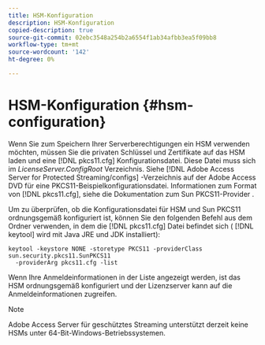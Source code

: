 ```yaml
---
title: HSM-Konfiguration
description: HSM-Konfiguration
copied-description: true
source-git-commit: 02ebc3548a254b2a6554f1ab34afbb3ea5f09bb8
workflow-type: tm+mt
source-wordcount: '142'
ht-degree: 0%

---
```


# HSM-Konfiguration {#hsm-configuration}

Wenn Sie zum Speichern Ihrer Serverberechtigungen ein HSM verwenden möchten, müssen Sie die privaten Schlüssel und Zertifikate auf das HSM laden und eine [!DNL pkcs11.cfg] Konfigurationsdatei. Diese Datei muss sich im *LicenseServer.ConfigRoot* Verzeichnis. Siehe [!DNL Adobe Access Server for Protected Streaming/configs] -Verzeichnis auf der Adobe Access DVD für eine PKCS11-Beispielkonfigurationsdatei. Informationen zum Format von [!DNL pkcs11.cfg], siehe die Dokumentation zum Sun PKCS11-Provider .

Um zu überprüfen, ob die Konfigurationsdatei für HSM und Sun PKCS11 ordnungsgemäß konfiguriert ist, können Sie den folgenden Befehl aus dem Ordner verwenden, in dem die [!DNL pkcs11.cfg] Datei befindet sich ( [!DNL keytool] wird mit Java JRE und JDK installiert):

```
keytool -keystore NONE -storetype PKCS11 -providerClass sun.security.pkcs11.SunPKCS11 
  -providerArg pkcs11.cfg -list
```

Wenn Ihre Anmeldeinformationen in der Liste angezeigt werden, ist das HSM ordnungsgemäß konfiguriert und der Lizenzserver kann auf die Anmeldeinformationen zugreifen.

>[!NOTE]
>
>Adobe Access Server für geschütztes Streaming unterstützt derzeit keine HSMs unter 64-Bit-Windows-Betriebssystemen.
